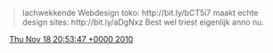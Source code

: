 > lachwekkende Webdesign toko: http://bit\.ly/bCT5i7 maakt echte design sites:  http://bit\.ly/aDgNxz  Best wel triest eigenlijk anno nu\.

<img src="../../media/tweet.ico" width="12" /> [Thu Nov 18 20:53:47 +0000 2010](https://twitter.com/DromerDenker/status/5363060197818368)